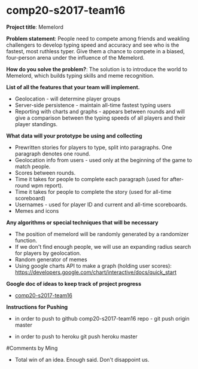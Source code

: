 # comp20-s2017-team16

**Project title**: Memelord

**Problem statement**: People need to compete among friends and weakling challengers to develop typing speed and accuracy and see who is the fastest, most ruthless typer. Give them a chance to compete in a biased, four-person arena under the influence of the Memelord.

**How do you solve the problem?**: The solution is to introduce the world to Memelord, which builds typing skills and meme recognition.

**List of all the features that your team will implement.**
- Geolocation - will determine player groups
- Server-side persistence - maintain all-time fastest typing users
- Reporting with charts and graphs - appears between rounds and will give a comparison between the typing speeds of all players and their player standings.

**What data will your prototype be using and collecting**
- Prewritten stories for players to type, split into paragraphs. One paragraph denotes one round.
- Geolocation info from users - used only at the beginning of the game to match people.
- Scores between rounds.
- Time it takes for people to complete each paragraph (used for after-round wpm report).
- Time it takes for people to complete the story (used for all-time scoreboard)
- Usernames - used for player ID and current and all-time scoreboards.
- Memes and icons

**Any algorithms or special techniques that will be necessary**
- The position of memelord will be randomly generated by a randomizer function.
- If we don't find enough people, we will use an expanding radius search for players by geolocation.
- Random generator of memes
- Using google charts API to make a graph (holding user scores): https://developers.google.com/chart/interactive/docs/quick_start

**Google doc of ideas to keep track of project progress**
- [comp20-s2017-team16](https://docs.google.com/document/d/18OMnvcgBvlVS1rK5fUxWYP8MLUX7bqMWWuFzS2qP-Lo/edit?usp=sharing)

**Instructions for Pushing**
- in order to push to github comp20-s2017-team16 repo -
    git push origin master

- in order to push to heroku
    git push heroku master

#Comments by Ming
* Total win of an idea. Enough said.  Don't disappoint us.
